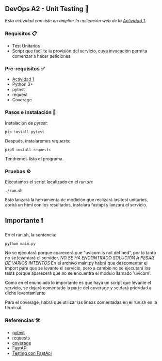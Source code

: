 ## DevOps A2 - Unit Testing 🚀
_Esta actividad consiste en ampliar la aplicación web de la [Actividad 1](https://github.com/lapuya/DevOps_1_WebService)._

### Requisitos 📋
* Test Unitarios
* Script que facilite la provisión del servicio, cuya invocación permita comenzar a hacer peticiones

### Pre-requisitos ✅
* [Actividad 1](https://github.com/lapuya/DevOps_1_WebService)
* Python 3+
* pytest
* request 
* Coverage


### Pasos e instalación 🔧
Instalación de _pytest_:
```
pip install pytest
```
Después, instalaremos _requests_:
```
pip3 install requests
```
Tendremos listo el programa.
### Pruebas ⚙️
Ejecutamos el script localizado en el _run.sh_: 
```
./run.sh
```
Esto lanzará la herramienta de medición que realizará los test unitarios, abrirá un html con los resultados, instalará fastapi y lanzará el servicio.

## Importante :exclamation:
En el run.sh, la sentencia:
```
python main.py
```
No se ejecutará porque aparecerá que "uvicorn is not defined", por lo tanto no se levantará el servidor. *NO SE HA ENCONTRADO SOLUCIÓN A PESAR DE VARIOS INTENTOS*
En el archivo main.py habrá que descomentar el import para que se levante el servicio, pero a cambio no se ejecutará los tests porque aparecerá que no se encuentra el modulo llamado 'uvicorn'.

Como en el enunciado lo importante es que haya un script que levante el servicio, se dejará comentado la parte del coverage y se dará prioridad a dicho levantamiento

Para el coverage, habrá que utilizar las lineas comentadas en el run.sh en la terminal
### Referencias 🛠️
* [pytest](https://docs.pytest.org/en/7.0.x/)
* [requests](https://www.w3schools.com/python/module_requests.asp)
* [coverage](https://coverage.readthedocs.io/en/6.3.1/)
* [FastAPI](https://fastapi.tiangolo.com)
* [Testing con FastApi](https://fastapi.tiangolo.com/tutorial/testing/)

